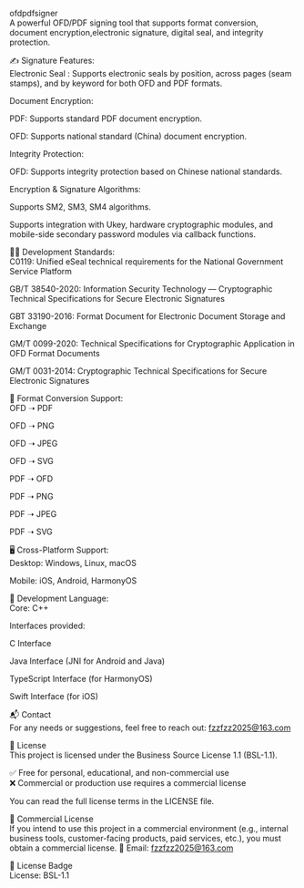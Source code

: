 ofdpdfsigner  
A powerful OFD/PDF signing tool that supports format conversion, document encryption,electronic signature, digital seal, and integrity protection.  

✍️ Signature Features:  
Electronic Seal : Supports electronic seals by position, across pages (seam stamps), and by keyword for both OFD and PDF formats.  

Document Encryption:  

PDF: Supports standard PDF document encryption.  

OFD: Supports national standard (China) document encryption.  

Integrity Protection:  

OFD: Supports integrity protection based on Chinese national standards.  

Encryption & Signature Algorithms:  

Supports SM2, SM3, SM4 algorithms.  

Supports integration with Ukey, hardware cryptographic modules, and mobile-side secondary password modules via callback functions.  

🧑‍💻 Development Standards:  
C0119: Unified eSeal technical requirements for the National Government Service Platform  

GB/T 38540-2020: Information Security Technology — Cryptographic Technical Specifications for Secure Electronic Signatures  

GBT 33190-2016: Format Document for Electronic Document Storage and Exchange  

GM/T 0099-2020: Technical Specifications for Cryptographic Application in OFD Format Documents  

GM/T 0031-2014: Cryptographic Technical Specifications for Secure Electronic Signatures  

🔄 Format Conversion Support:  
OFD ➝ PDF  

OFD ➝ PNG  

OFD ➝ JPEG  

OFD ➝ SVG  

PDF ➝ OFD  

PDF ➝ PNG  

PDF ➝ JPEG  

PDF ➝ SVG  

🖥️ Cross-Platform Support:  
Desktop: Windows, Linux, macOS  

Mobile: iOS, Android, HarmonyOS  

🧱 Development Language:  
Core: C++  

Interfaces provided:  

C Interface  

Java Interface (JNI for Android and Java)  

TypeScript Interface (for HarmonyOS)  

Swift Interface (for iOS)  

📬 Contact  
For any needs or suggestions, feel free to reach out: fzzfzz2025@163.com  

📜 License  
This project is licensed under the Business Source License 1.1 (BSL-1.1).  

✅ Free for personal, educational, and non-commercial use  
❌ Commercial or production use requires a commercial license  

You can read the full license terms in the LICENSE file.  

💼 Commercial License  
If you intend to use this project in a commercial environment (e.g., internal business tools, customer-facing products, paid services, etc.), you must obtain a commercial license.
📧 Email: fzzfzz2025@163.com  

🧾 License Badge  
License: BSL-1.1  
